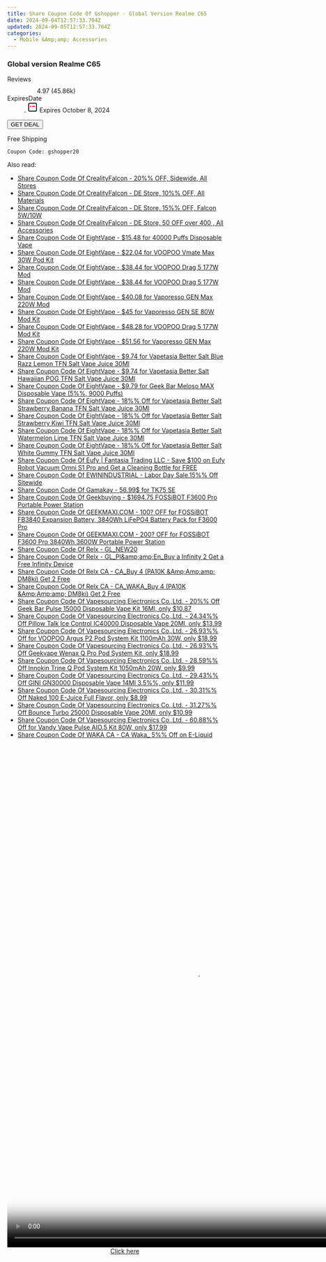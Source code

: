 ```yaml
---
title: Share Coupon Code Of Gshopper - Global Version Realme C65
date: 2024-09-04T12:57:33.704Z
updated: 2024-09-05T12:57:33.704Z
categories:
  - Mobile &Amp;amp; Accessories
---
```



<main class="px-4 py-6 sm:p-6 md:px-8 md:py-10">
  <div class="mx-auto grid max-w-4xl grid-cols-1">
    <div class="relative col-start-1 row-start-1 flex flex-col-reverse rounded-lg bg-gradient-to-t from-black/75 via-black/0 p-3 sm:row-start-2 sm:bg-none sm:p-0 lg:row-start-1">
      <h3 class="mt-1 text-lg font-semibold text-white sm:text-slate-900 md:text-2xl dark:sm:text-white">Global version Realme C65</h3>
    </div>
        <dl class="row-start-2 mt-4 flex items-center text-xs font-medium sm:row-start-3 sm:mt-1 md:mt-2.5 lg:row-start-2">
      <dt class="sr-only">Reviews</dt>
      <dd class="flex items-center text-indigo-600 dark:text-indigo-400">
        <svg width="24" height="24" fill="none" aria-hidden="true" class="mr-1 stroke-current dark:stroke-indigo-500">
          <path d="m12 5 2 5h5l-4 4 2.103 5L12 16l-5.103 3L9 14l-4-4h5l2-5Z" stroke-width="2" stroke-linecap="round" stroke-linejoin="round" />
        </svg>
        <span>4.97 <span class="font-normal text-slate-400">(45.86k)</span></span>
      </dd>
      <dt class="sr-only">ExpiresDate</dt>
      <dd class="flex items-center">
        <svg width="2" height="2" aria-hidden="true" fill="currentColor" class="mx-3 text-slate-300">
          <circle cx="1" cy="1" r="1" />
        </svg>
        <svg width="24" height="24" viewBox="0 0 24 24" fill="none" stroke="currentColor" stroke-width="2">
          <rect x="3" y="3" width="18" height="18" rx="2" fill="#fff" />
          <path d="M6 10L18 10" stroke="red" stroke-width="2" fill="none" />
          <path d="M10 6L10 18" stroke="#fff" stroke-width="2" fill="none" />
        </svg>
        Expires October 8, 2024      </dd>
    </dl>
    <div class="col-start-1 row-start-3 mt-4 self-center sm:col-start-2 sm:row-span-2 sm:row-start-2 sm:mt-0 lg:col-start-1 lg:row-start-3 lg:row-end-4 lg:mt-6">
      <button type="button" onClick="javascript:window.open(decodeURIComponent('https%3A%2F%2Fwww.shareasale.com%2Fu.cfm%3Fd%3D1118009%26m%3D97331%26u%3D4338022'), '_blank');void(0);" class="rounded-lg bg-red-600 px-3 py-2 text-sm font-medium leading-6 text-white">
       GET DEAL
      </button>
    </div>
    <p class="col-start-1 mt-4 text-sm leading-6 sm:col-span-2 lg:col-span-1 lg:row-start-4 lg:mt-6 dark:text-slate-400">Free Shipping 
</p>
    <p class="mt-4">
      <code class="bg-purple-900 p-4 text-sm font-bold text-white" onClick="javascript:window.open(decodeURIComponent('https%3A%2F%2Fwww.shareasale.com%2Fu.cfm%3Fd%3D1118009%26m%3D97331%26u%3D4338022'), '_blank');void(0);">Coupon Code: <span class="bg-green-500 p-2 rounded tracking-widest">gshopper20</span></code>
    </p>
  </div>
</main>
<span class="atpl-alsoreadstyle">Also read:</span>
<div><ul>
<li><a href="https://coupons.techidaily.com/coupon-1227817-share-150021-sale/"><u>Share Coupon Code Of CrealityFalcon - 20%% OFF, Sidewide, All Stores</u></a></li>
<li><a href="https://coupons.techidaily.com/coupon-1228561-share-150021-sale/"><u>Share Coupon Code Of CrealityFalcon - DE Store, 10%% OFF, All Materials</u></a></li>
<li><a href="https://coupons.techidaily.com/coupon-1228560-share-150021-sale/"><u>Share Coupon Code Of CrealityFalcon - DE Store, 15%% OFF, Falcon 5W/10W</u></a></li>
<li><a href="https://coupons.techidaily.com/coupon-1228562-share-150021-sale/"><u>Share Coupon Code Of CrealityFalcon - DE Store, 50 OFF over 400 , All Accessories</u></a></li>
<li><a href="https://coupons.techidaily.com/coupon-1228019-share-59344-sale/"><u>Share Coupon Code Of EightVape - $15.48 for 40000 Puffs Disposable Vape</u></a></li>
<li><a href="https://coupons.techidaily.com/coupon-1228020-share-59344-sale/"><u>Share Coupon Code Of EightVape - $22.04 for VOOPOO Vmate Max 30W Pod Kit</u></a></li>
<li><a href="https://coupons.techidaily.com/coupon-1228117-share-59344-sale/"><u>Share Coupon Code Of EightVape - $38.44 for VOOPOO Drag 5 177W Mod</u></a></li>
<li><a href="https://coupons.techidaily.com/coupon-1228120-share-59344-sale/"><u>Share Coupon Code Of EightVape - $38.44 for VOOPOO Drag 5 177W Mod</u></a></li>
<li><a href="https://coupons.techidaily.com/coupon-1228121-share-59344-sale/"><u>Share Coupon Code Of EightVape - $40.08 for Vaporesso GEN Max 220W Mod</u></a></li>
<li><a href="https://coupons.techidaily.com/coupon-1228095-share-59344-sale/"><u>Share Coupon Code Of EightVape - $45 for Vaporesso GEN SE 80W Mod Kit</u></a></li>
<li><a href="https://coupons.techidaily.com/coupon-1228094-share-59344-sale/"><u>Share Coupon Code Of EightVape - $48.28 for VOOPOO Drag 5 177W Mod Kit</u></a></li>
<li><a href="https://coupons.techidaily.com/coupon-1228096-share-59344-sale/"><u>Share Coupon Code Of EightVape - $51.56 for Vaporesso GEN Max 220W Mod Kit</u></a></li>
<li><a href="https://coupons.techidaily.com/coupon-1227850-share-59344-sale/"><u>Share Coupon Code Of EightVape - $9.74 for Vapetasia Better Salt Blue Razz Lemon TFN Salt Vape Juice 30Ml</u></a></li>
<li><a href="https://coupons.techidaily.com/coupon-1227849-share-59344-sale/"><u>Share Coupon Code Of EightVape - $9.74 for Vapetasia Better Salt Hawaiian POG TFN Salt Vape Juice 30Ml</u></a></li>
<li><a href="https://coupons.techidaily.com/coupon-1080612-share-59344-sale/"><u>Share Coupon Code Of EightVape - $9.79 for Geek Bar Meloso MAX Disposable Vape (5%%, 9000 Puffs)</u></a></li>
<li><a href="https://coupons.techidaily.com/coupon-1227848-share-59344-sale/"><u>Share Coupon Code Of EightVape - 18%% Off for Vapetasia Better Salt Strawberry Banana TFN Salt Vape Juice 30Ml</u></a></li>
<li><a href="https://coupons.techidaily.com/coupon-1227847-share-59344-sale/"><u>Share Coupon Code Of EightVape - 18%% Off for Vapetasia Better Salt Strawberry Kiwi TFN Salt Vape Juice 30Ml</u></a></li>
<li><a href="https://coupons.techidaily.com/coupon-1227846-share-59344-sale/"><u>Share Coupon Code Of EightVape - 18%% Off for Vapetasia Better Salt Watermelon Lime TFN Salt Vape Juice 30Ml</u></a></li>
<li><a href="https://coupons.techidaily.com/coupon-1227845-share-59344-sale/"><u>Share Coupon Code Of EightVape - 18%% Off for Vapetasia Better Salt White Gummy TFN Salt Vape Juice 30Ml</u></a></li>
<li><a href="https://coupons.techidaily.com/coupon-1228463-share-115200-sale/"><u>Share Coupon Code Of Eufy | Fantasia Trading LLC - Save $100 on Eufy Robot Vacuum Omni S1 Pro and Get a Cleaning Bottle for FREE</u></a></li>
<li><a href="https://coupons.techidaily.com/coupon-1228191-share-77287-sale/"><u>Share Coupon Code Of EWININDUSTRIAL - Labor Day Sale,15%% Off Sitewide</u></a></li>
<li><a href="https://coupons.techidaily.com/coupon-1228340-share-147961-sale/"><u>Share Coupon Code Of Gamakay - 56.99$ for TK75 SE</u></a></li>
<li><a href="https://coupons.techidaily.com/coupon-1228221-share-38812-sale/"><u>Share Coupon Code Of Geekbuying - $1694.75 FOSSiBOT F3600 Pro Portable Power Station</u></a></li>
<li><a href="https://coupons.techidaily.com/coupon-1227829-share-77450-sale/"><u>Share Coupon Code Of GEEKMAXI.COM - 100? OFF for FOSSiBOT FB3840 Expansion Battery, 3840Wh LiFePO4 Battery Pack for F3600 Pro</u></a></li>
<li><a href="https://coupons.techidaily.com/coupon-1227828-share-77450-sale/"><u>Share Coupon Code Of GEEKMAXI.COM - 200? OFF for FOSSiBOT F3600 Pro 3840Wh 3600W Portable Power Station</u></a></li>
<li><a href="https://coupons.techidaily.com/coupon-1227821-share-92020-sale/"><u>Share Coupon Code Of Relx - GL_NEW20</u></a></li>
<li><a href="https://coupons.techidaily.com/coupon-1120725-share-92020-sale/"><u>Share Coupon Code Of Relx - GL_Pl&amp;amp;amp;En_Buy a Infinity 2 Get a Free Infinity Device</u></a></li>
<li><a href="https://coupons.techidaily.com/coupon-1225731-share-92020-sale/"><u>Share Coupon Code Of Relx CA - CA_Buy 4 (PA10K &Amp;Amp;amp; DM8ki) Get 2 Free</u></a></li>
<li><a href="https://coupons.techidaily.com/coupon-1225732-share-92020-sale/"><u>Share Coupon Code Of Relx CA - CA_WAKA_Buy 4 (PA10K &Amp;Amp;amp; DM8ki) Get 2 Free</u></a></li>
<li><a href="https://coupons.techidaily.com/coupon-1065605-share-90958-sale/"><u>Share Coupon Code Of Vapesourcing Electronics Co.,Ltd. - 20%% Off Geek Bar Pulse 15000 Disposable Vape Kit 16Ml, only $10.87</u></a></li>
<li><a href="https://coupons.techidaily.com/coupon-1228403-share-90958-sale/"><u>Share Coupon Code Of Vapesourcing Electronics Co.,Ltd. - 24.34%% Off Pillow Talk Ice Control IC40000 Disposable Vape 20Ml, only $13.99</u></a></li>
<li><a href="https://coupons.techidaily.com/coupon-1097106-share-90958-sale/"><u>Share Coupon Code Of Vapesourcing Electronics Co.,Ltd. - 26.93%% Off for VOOPOO Argus P2 Pod System Kit 1100mAh 30W, only $18.99</u></a></li>
<li><a href="https://coupons.techidaily.com/coupon-1228182-share-90958-sale/"><u>Share Coupon Code Of Vapesourcing Electronics Co.,Ltd. - 26.93%% Off Geekvape Wenax Q Pro Pod System Kit, only $18.99</u></a></li>
<li><a href="https://coupons.techidaily.com/coupon-1228185-share-90958-sale/"><u>Share Coupon Code Of Vapesourcing Electronics Co.,Ltd. - 28.59%% Off Innokin Trine Q Pod System Kit 1050mAh 20W, only $9.99</u></a></li>
<li><a href="https://coupons.techidaily.com/coupon-1228401-share-90958-sale/"><u>Share Coupon Code Of Vapesourcing Electronics Co.,Ltd. - 29.43%% Off GINI GN30000 Disposable Vape 14Ml 3.5%%, only $11.99</u></a></li>
<li><a href="https://coupons.techidaily.com/coupon-1227833-share-90958-sale/"><u>Share Coupon Code Of Vapesourcing Electronics Co.,Ltd. - 30.31%% Off Naked 100 E-Juice Full Flavor, only $8.99</u></a></li>
<li><a href="https://coupons.techidaily.com/coupon-1228402-share-90958-sale/"><u>Share Coupon Code Of Vapesourcing Electronics Co.,Ltd. - 31.27%% Off Bounce Turbo 25000 Disposable Vape 20Ml, only $10.99</u></a></li>
<li><a href="https://coupons.techidaily.com/coupon-928013-share-90958-sale/"><u>Share Coupon Code Of Vapesourcing Electronics Co.,Ltd. - 60.88%% Off for Vandy Vape Pulse AIO.5 Kit 80W, only $17.99</u></a></li>
<li><a href="https://coupons.techidaily.com/coupon-1123042-share-92020-sale/"><u>Share Coupon Code Of WAKA CA - CA Waka_ 5%% Off on E-Liquid</u></a></li>
</ul></div>

<ins class="adsbygoogle"
      style="display:block"
      data-ad-client="ca-pub-7571918770474297"
      data-ad-slot="8358498916"
      data-ad-format="auto"
      data-full-width-responsive="true"></ins>
<!-- affiliate ads begin -->
<span id="1542129">
					<video width="864" height="1152" style="cursor:pointer"
           poster="//a.impactradius-go.com/display-clicktoplayimage/1542129.png"
           onclick="if(!this.playClicked){this.play();this.setAttribute('controls',true);this.playClicked=true;}">
	   <source src="//a.impactradius-go.com/display-ad/16836-1542129">
	   <img src="//a.impactradius-go.com/display-clicktoplayimage/1542129.png" style="border: none; height: 100%; width: 100%; object-fit: contain">
	</video>
	<div style="width:540px;text-align:center"><a href="javascript:window.open(decodeURIComponent('https%3A%2F%2F25home.pxf.io%2Fc%2F5597632%2F1542129%2F16836'), '_blank');void(0);">Click here</a></div>
</span>
<img height="0" width="0" src="https://imp.pxf.io/i/5597632/1542129/16836" style="position:absolute;visibility:hidden;" border="0" />
<!-- affiliate ads end -->